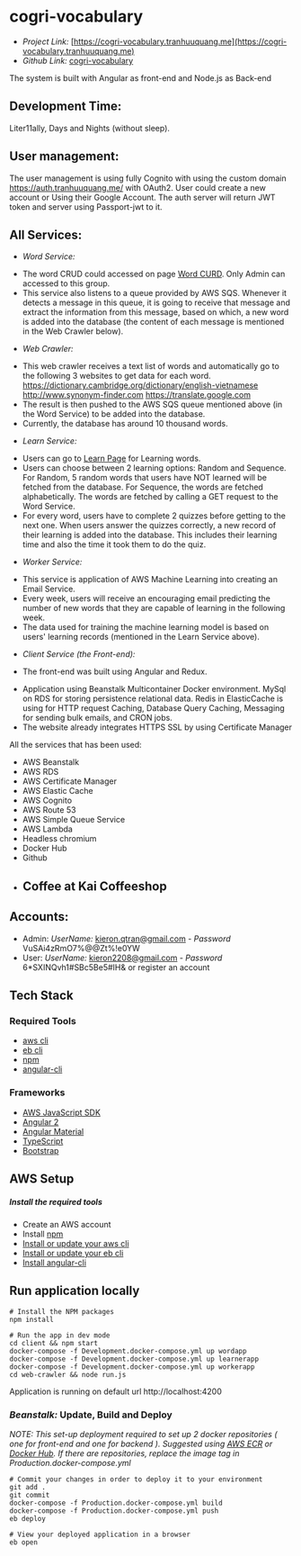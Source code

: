 # cogri-vocabulary

- *Project Link:* [https://cogri-vocabulary.tranhuuquang.me](https://cogri-vocabulary.tranhuuquang.me)
- *Github Link:* [cogri-vocabulary](https://github.com/kieronqtran/cogri-vocabulary)

The system is built with Angular as front-end and Node.js as Back-end

## Development Time:
Liter11ally, Days and Nights (without sleep).

## User management: 
The user management is using fully Cognito with using the custom domain https://auth.tranhuuquang.me/ with OAuth2. User could create a new account or Using their Google Account. The auth server will return JWT token and server using Passport-jwt to it.

## All Services:
- *Word Service:* 
+ The word CRUD could accessed on page [Word CURD](https://cogri-vocabulary.tranhuuquang.me/admin/word). Only Admin can accessed to this group.
+ This service also listens to a queue provided by AWS SQS. Whenever it detects a message in this queue, it is going to receive that message and extract the information from this message, based on which, a new word is added into the database (the content of each message is mentioned in the Web Crawler below). 

- *Web Crawler:*
+ This web crawler receives a text list of words and automatically go to the following 3 websites to get data for each word. 
https://dictionary.cambridge.org/dictionary/english-vietnamese
http://www.synonym-finder.com
https://translate.google.com
+ The result is then pushed to the AWS SQS queue mentioned above (in the Word Service) to be added into the database.
+ Currently, the database has around 10 thousand words.

- *Learn Service:* 
+ Users can go to [Learn Page](https://cogri-vocabulary.tranhuuquang.me/learn) for Learning words.
+ Users can choose between 2 learning options: Random and Sequence. For Random, 5 random words that users have NOT learned will be fetched from the database. For Sequence, the words are fetched alphabetically. The words are fetched by calling a GET request to the Word Service.
+ For every word, users have to complete 2 quizzes before getting to the next one. When users answer the quizzes correctly, a new record of their learning is added into the database. This includes their learning time and also the time it took them to do the quiz.

- *Worker Service:*
+ This service is application of AWS Machine Learning into creating an Email Service.
+ Every week, users will receive an encouraging email predicting the number of new words that they are capable of learning in the following week.
+ The data used for training the machine learning model is based on users' learning records (mentioned in the Learn Service above). 

- *Client Service (the Front-end):*
+ The front-end was built using Angular and Redux.


- Application using Beanstalk Multicontainer Docker environment. MySql on RDS for storing persistence relational data. Redis in ElasticCache is using for HTTP request Caching, Database Query Caching, Messaging for sending bulk emails, and CRON jobs.
- The website already integrates HTTPS SSL by using Certificate Manager

All the services that has been used:
 - AWS Beanstalk
 - AWS RDS
 - AWS Certificate Manager
 - AWS Elastic Cache
 - AWS Cognito
 - AWS Route 53
 - AWS Simple Queue Service
 - AWS Lambda
 - Headless chromium
 - Docker Hub
 - Github
 - ## Coffee at Kai Coffeeshop
 

## Accounts:
- Admin: *UserName:* kieron.qtran@gmail.com - *Password* VuSAi4zRmO7%@@Zt%!e0YW
- User: *UserName:* kieron2208@gmail.com - *Password* 6*SXINQvh1#SBc5Be5#IH& or register an account

## Tech Stack
### Required Tools
* [aws cli](http://docs.aws.amazon.com/cli/latest/userguide/installing.html)
* [eb cli](http://docs.aws.amazon.com/elasticbeanstalk/latest/dg/eb-cli3-install.html)
* [npm](https://www.npmjs.com/)
* [angular-cli](https://github.com/angular/angular-cli)

### Frameworks
* [AWS JavaScript SDK](http://docs.aws.amazon.com/AWSJavaScriptSDK/guide/browser-intro.html)
* [Angular 2](https://angular.io/docs/ts/latest/quickstart.html)
* [Angular Material](https://material.angular.io/)
* [TypeScript](https://www.typescriptlang.org/docs/tutorial.html)
* [Bootstrap](http://getbootstrap.com/)

## AWS Setup
##### Install the required tools
* Create an AWS account
* Install [npm](https://www.npmjs.com/)
* [Install or update your aws cli](http://docs.aws.amazon.com/cli/latest/userguide/installing.html)
* [Install or update your eb cli](http://docs.aws.amazon.com/elasticbeanstalk/latest/dg/eb-cli3-install.html)
* [Install angular-cli](https://github.com/angular/angular-cli)

## Run application locally
```
# Install the NPM packages
npm install
```
```
# Run the app in dev mode
cd client && npm start
docker-compose -f Development.docker-compose.yml up wordapp
docker-compose -f Development.docker-compose.yml up learnerapp
docker-compose -f Development.docker-compose.yml up workerapp
cd web-crawler && node run.js
```
Application is running on default url http://localhost:4200

### _Beanstalk:_ Update, Build and Deploy

_NOTE: This set-up deployment required to set up 2 docker repositories ( one for front-end and one for backend ). Suggested using [AWS ECR](https://aws.amazon.com/ecr/) or [Docker Hub](https://hub.docker.com/). If there are repositories, replace the image tag in *Production.docker-compose.yml*_

```
# Commit your changes in order to deploy it to your environment
git add .
git commit
docker-compose -f Production.docker-compose.yml build
docker-compose -f Production.docker-compose.yml push
eb deploy
```
```
# View your deployed application in a browser
eb open
```

